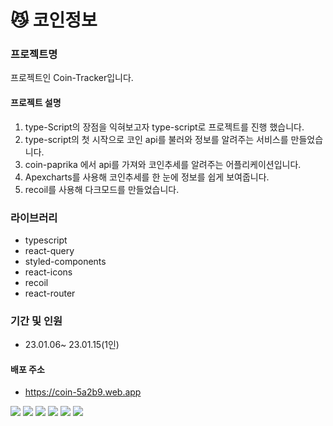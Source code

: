 # 😼 코인정보

### 프로젝트명
프로젝트인 Coin-Tracker입니다.

#### 프로젝트 설명
1. type-Script의 장점을 익혀보고자 type-script로 프로젝트를 진행 했습니다.
2. type-script의 첫 시작으로 코인 api를 불러와 정보를 알려주는 서비스를 만들었습니다.
3. coin-paprika 에서 api를 가져와 코인추세를 알려주는 어플리케이션입니다.
4. Apexcharts를 사용해 코인추세를 한 눈에 정보를 쉽게 보여줍니다. 
5. recoil를 사용해 다크모드를 만들었습니다.


### 라이브러리
- typescript
- react-query
- styled-components
- react-icons
- recoil
- react-router

### 기간 및 인원
- 23.01.06~ 23.01.15(1인)

#### 배포 주소
- https://coin-5a2b9.web.app



<img src="https://img.shields.io/badge/JavaScript-F7DF1E?style=for-the-badge&logo=JavaScript&logoColor=white"> <img src="https://img.shields.io/badge/React-61DAFB?style=for-the-badge&logo=React&logoColor=white"> 
<img src="https://img.shields.io/badge/TypeScript-3178C6?style=for-the-badge&logo=TypeScript&logoColor=white">
<img src="https://img.shields.io/badge/styled--components-DB7093?style=for-the-badge&logo=styled-components&logoColor=white">
<img src="https://img.shields.io/badge/HTML5-E34F26?style=for-the-badge&logo=HTML5&logoColor=white">
<img src="https://img.shields.io/badge/CSS3-1572B6?style=for-the-badge&logo=CSS3&logoColor=white">
